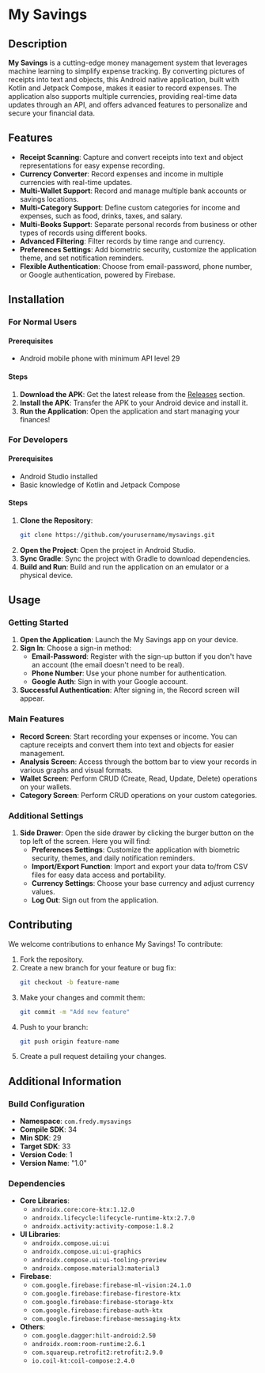 # My Savings

## Description

**My Savings** is a cutting-edge money management system that leverages machine learning to simplify expense tracking. By converting pictures of receipts into text and objects, this Android native application, built with Kotlin and Jetpack Compose, makes it easier to record expenses. The application also supports multiple currencies, providing real-time data updates through an API, and offers advanced features to personalize and secure your financial data.

## Features

- **Receipt Scanning**: Capture and convert receipts into text and object representations for easy expense recording.
- **Currency Converter**: Record expenses and income in multiple currencies with real-time updates.
- **Multi-Wallet Support**: Record and manage multiple bank accounts or savings locations.
- **Multi-Category Support**: Define custom categories for income and expenses, such as food, drinks, taxes, and salary.
- **Multi-Books Support**: Separate personal records from business or other types of records using different books.
- **Advanced Filtering**: Filter records by time range and currency.
- **Preferences Settings**: Add biometric security, customize the application theme, and set notification reminders.
- **Flexible Authentication**: Choose from email-password, phone number, or Google authentication, powered by Firebase.

## Installation

### For Normal Users

#### Prerequisites

- Android mobile phone with minimum API level 29

#### Steps

1. **Download the APK**: Get the latest release from the [Releases](link-to-releases) section.
2. **Install the APK**: Transfer the APK to your Android device and install it.
3. **Run the Application**: Open the application and start managing your finances!

### For Developers

#### Prerequisites

- Android Studio installed
- Basic knowledge of Kotlin and Jetpack Compose

#### Steps

1. **Clone the Repository**:
    ```sh
    git clone https://github.com/yourusername/mysavings.git
    ```
2. **Open the Project**: Open the project in Android Studio.
3. **Sync Gradle**: Sync the project with Gradle to download dependencies.
4. **Build and Run**: Build and run the application on an emulator or a physical device.

## Usage

### Getting Started

1. **Open the Application**: Launch the My Savings app on your device.
2. **Sign In**: Choose a sign-in method:
   - **Email-Password**: Register with the sign-up button if you don't have an account (the email doesn't need to be real).
   - **Phone Number**: Use your phone number for authentication.
   - **Google Auth**: Sign in with your Google account.
3. **Successful Authentication**: After signing in, the Record screen will appear.

### Main Features

- **Record Screen**: Start recording your expenses or income. You can capture receipts and convert them into text and objects for easier management.
- **Analysis Screen**: Access through the bottom bar to view your records in various graphs and visual formats.
- **Wallet Screen**: Perform CRUD (Create, Read, Update, Delete) operations on your wallets.
- **Category Screen**: Perform CRUD operations on your custom categories.

### Additional Settings

1. **Side Drawer**: Open the side drawer by clicking the burger button on the top left of the screen. Here you will find:
   - **Preferences Settings**: Customize the application with biometric security, themes, and daily notification reminders.
   - **Import/Export Function**: Import and export your data to/from CSV files for easy data access and portability.
   - **Currency Settings**: Choose your base currency and adjust currency values.
   - **Log Out**: Sign out from the application.

## Contributing

We welcome contributions to enhance My Savings! To contribute:

1. Fork the repository.
2. Create a new branch for your feature or bug fix:
    ```sh
    git checkout -b feature-name
    ```
3. Make your changes and commit them:
    ```sh
    git commit -m "Add new feature"
    ```
4. Push to your branch:
    ```sh
    git push origin feature-name
    ```
5. Create a pull request detailing your changes.


## Additional Information

### Build Configuration

- **Namespace**: `com.fredy.mysavings`
- **Compile SDK**: 34
- **Min SDK**: 29
- **Target SDK**: 33
- **Version Code**: 1
- **Version Name**: "1.0"

### Dependencies

- **Core Libraries**:
  - `androidx.core:core-ktx:1.12.0`
  - `androidx.lifecycle:lifecycle-runtime-ktx:2.7.0`
  - `androidx.activity:activity-compose:1.8.2`
- **UI Libraries**:
  - `androidx.compose.ui:ui`
  - `androidx.compose.ui:ui-graphics`
  - `androidx.compose.ui:ui-tooling-preview`
  - `androidx.compose.material3:material3`
- **Firebase**:
  - `com.google.firebase:firebase-ml-vision:24.1.0`
  - `com.google.firebase:firebase-firestore-ktx`
  - `com.google.firebase:firebase-storage-ktx`
  - `com.google.firebase:firebase-auth-ktx`
  - `com.google.firebase:firebase-messaging-ktx`
- **Others**:
  - `com.google.dagger:hilt-android:2.50`
  - `androidx.room:room-runtime:2.6.1`
  - `com.squareup.retrofit2:retrofit:2.9.0`
  - `io.coil-kt:coil-compose:2.4.0`
